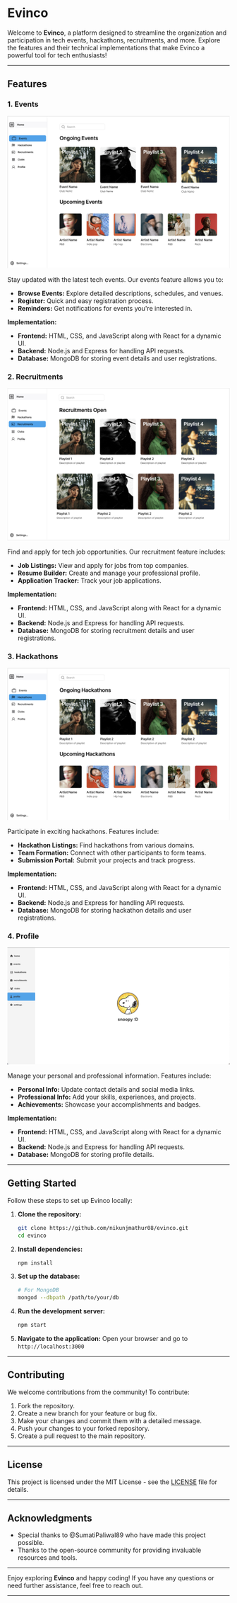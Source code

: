 # Evinco

Welcome to **Evinco**, a platform designed to streamline the organization and participation in tech events, hackathons, recruitments, and more. Explore the features and their technical implementations that make Evinco a powerful tool for tech enthusiasts!

---

## Features

### 1. Events
![Events](event-frontend/src/assets/events.jpg)

Stay updated with the latest tech events. Our events feature allows you to:
- **Browse Events:** Explore detailed descriptions, schedules, and venues.
- **Register:** Quick and easy registration process.
- **Reminders:** Get notifications for events you're interested in.

**Implementation:**
- **Frontend:** HTML, CSS, and JavaScript along with React for a dynamic UI.
- **Backend:** Node.js and Express for handling API requests.
- **Database:** MongoDB for storing event details and user registrations.

### 2. Recruitments
![Recruitments](event-frontend/src/assets/recruitments.jpg)

Find and apply for tech job opportunities. Our recruitment feature includes:
- **Job Listings:** View and apply for jobs from top companies.
- **Resume Builder:** Create and manage your professional profile.
- **Application Tracker:** Track your job applications.

**Implementation:**
- **Frontend:** HTML, CSS, and JavaScript along with React for a dynamic UI.
- **Backend:** Node.js and Express for handling API requests.
- **Database:** MongoDB for storing recruitment details and user registrations.

### 3. Hackathons
![Hackathons](event-frontend/src/assets/hackathons.jpg)

Participate in exciting hackathons. Features include:
- **Hackathon Listings:** Find hackathons from various domains.
- **Team Formation:** Connect with other participants to form teams.
- **Submission Portal:** Submit your projects and track progress.

**Implementation:**
- **Frontend:** HTML, CSS, and JavaScript along with React for a dynamic UI.
- **Backend:** Node.js and Express for handling API requests.
- **Database:** MongoDB for storing hackathon details and user registrations.

### 4. Profile
![Profile](event-frontend/src/assets/profile.jpg)

Manage your personal and professional information. Features include:
- **Personal Info:** Update contact details and social media links.
- **Professional Info:** Add your skills, experiences, and projects.
- **Achievements:** Showcase your accomplishments and badges.

**Implementation:**
- **Frontend:** HTML, CSS, and JavaScript along with React for a dynamic UI.
- **Backend:** Node.js and Express for handling API requests.
- **Database:** MongoDB for storing profile details.

---

## Getting Started

Follow these steps to set up Evinco locally:

1. **Clone the repository:**
   ```bash
   git clone https://github.com/nikunjmathur08/evinco.git
   cd evinco
   ```

2. **Install dependencies:**
   ```bash
   npm install
   ```

3. **Set up the database:**
   ```bash
   # For MongoDB
   mongod --dbpath /path/to/your/db
   ```

4. **Run the development server:**
   ```bash
   npm start
   ```

5. **Navigate to the application:**
   Open your browser and go to `http://localhost:3000`

---

## Contributing

We welcome contributions from the community! To contribute:

1. Fork the repository.
2. Create a new branch for your feature or bug fix.
3. Make your changes and commit them with a detailed message.
4. Push your changes to your forked repository.
5. Create a pull request to the main repository.

---

## License

This project is licensed under the MIT License - see the [LICENSE](LICENSE) file for details.

---

## Acknowledgments

- Special thanks to @SumatiPaliwal89 who have made this project possible.
- Thanks to the open-source community for providing invaluable resources and tools.

---

Enjoy exploring **Evinco** and happy coding! If you have any questions or need further assistance, feel free to reach out.

---